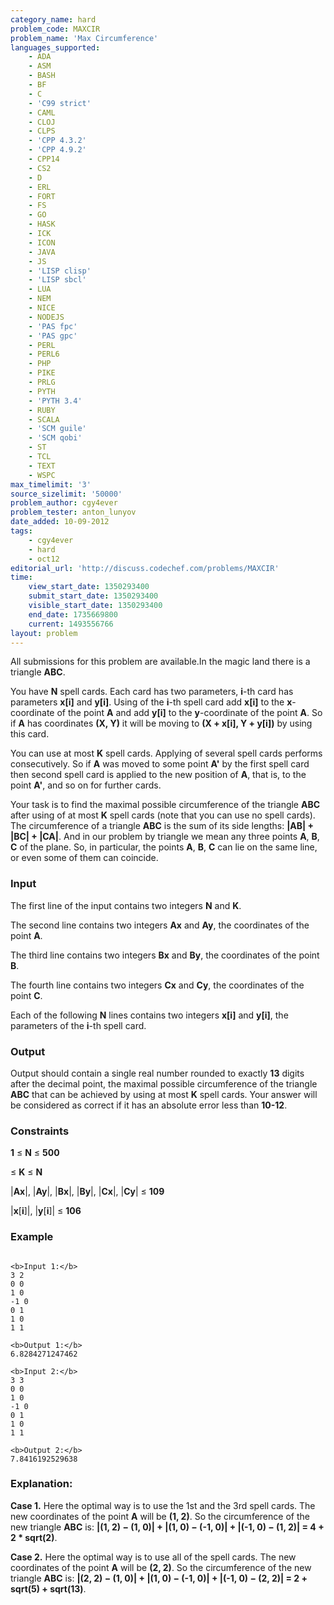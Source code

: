 ```yaml
---
category_name: hard
problem_code: MAXCIR
problem_name: 'Max Circumference'
languages_supported:
    - ADA
    - ASM
    - BASH
    - BF
    - C
    - 'C99 strict'
    - CAML
    - CLOJ
    - CLPS
    - 'CPP 4.3.2'
    - 'CPP 4.9.2'
    - CPP14
    - CS2
    - D
    - ERL
    - FORT
    - FS
    - GO
    - HASK
    - ICK
    - ICON
    - JAVA
    - JS
    - 'LISP clisp'
    - 'LISP sbcl'
    - LUA
    - NEM
    - NICE
    - NODEJS
    - 'PAS fpc'
    - 'PAS gpc'
    - PERL
    - PERL6
    - PHP
    - PIKE
    - PRLG
    - PYTH
    - 'PYTH 3.4'
    - RUBY
    - SCALA
    - 'SCM guile'
    - 'SCM qobi'
    - ST
    - TCL
    - TEXT
    - WSPC
max_timelimit: '3'
source_sizelimit: '50000'
problem_author: cgy4ever
problem_tester: anton_lunyov
date_added: 10-09-2012
tags:
    - cgy4ever
    - hard
    - oct12
editorial_url: 'http://discuss.codechef.com/problems/MAXCIR'
time:
    view_start_date: 1350293400
    submit_start_date: 1350293400
    visible_start_date: 1350293400
    end_date: 1735669800
    current: 1493556766
layout: problem
---
```

All submissions for this problem are available.In the magic land there is a triangle **ABC**.

You have **N** spell cards. Each card has two parameters, **i**-th card has parameters **x\[i\]** and **y\[i\]**. Using of the **i**-th spell card add **x\[i\]** to the **x**-coordinate of the point **A** and add **y\[i\]** to the **y**-coordinate of the point **A**. So if **A** has coordinates **(X, Y)** it will be moving to **(X + x\[i\], Y + y\[i\])** by using this card.

You can use at most **K** spell cards. Applying of several spell cards performs consecutively. So if **A** was moved to some point **A'** by the first spell card then second spell card is applied to the new position of **A**, that is, to the point **A'**, and so on for further cards.

Your task is to find the maximal possible circumference of the triangle **ABC** after using of at most **K** spell cards (note that you can use no spell cards). The circumference of a triangle **ABC** is the sum of its side lengths: **|AB| + |BC| + |CA|**. And in our problem by triangle we mean any three points **A**, **B**, **C** of the plane. So, in particular, the points **A**, **B**, **C** can lie on the same line, or even some of them can coincide.

### Input

The first line of the input contains two integers **N** and **K**.

The second line contains two integers **Ax** and **Ay**, the coordinates of the point **A**.

The third line contains two integers **Bx** and **By**, the coordinates of the point **B**.

The fourth line contains two integers **Cx** and **Cy**, the coordinates of the point **C**.

Each of the following **N** lines contains two integers **x\[i\]** and **y\[i\]**, the parameters of the **i**-th spell card.

### Output

Output should contain a single real number rounded to exactly **13** digits after the decimal point, the maximal possible circumference of the triangle **ABC** that can be achieved by using at most **K** spell cards. Your answer will be considered as correct if it has an absolute error less than **10-12**.

### Constraints

**1** ≤ **N** ≤ **500**

 ≤ **K** ≤ **N**

|**Ax**|, |**Ay**|, |**Bx**|, |**By**|, |**Cx**|, |**Cy**| ≤ **109**

|**x**\[**i**\]|, |**y**\[**i**\]| ≤ **106**

### Example

```

<b>Input 1:</b>
3 2
0 0
1 0
-1 0
0 1
1 0
1 1

<b>Output 1:</b>
6.8284271247462

<b>Input 2:</b>
3 3
0 0
1 0
-1 0
0 1
1 0
1 1

<b>Output 2:</b>
7.8416192529638
```
### Explanation:

**Case 1.** Here the optimal way is to use the 1st and the 3rd spell cards. The new coordinates of the point **A** will be **(1, 2)**. So the circumference of the new triangle **ABC** is: **|(1, 2) − (1, 0)| + |(1, 0) − (-1, 0)| + |(-1, 0) − (1, 2)| = 4 + 2 \* sqrt(2)**.

**Case 2.** Here the optimal way is to use all of the spell cards. The new coordinates of the point **A** will be **(2, 2)**. So the circumference of the new triangle **ABC** is: **|(2, 2) − (1, 0)| + |(1, 0) − (-1, 0)| + |(-1, 0) − (2, 2)| = 2 + sqrt(5) + sqrt(13)**.